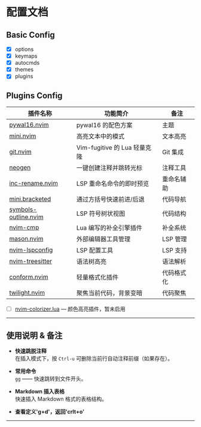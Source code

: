 # 配置文档

## Basic Config
- [x] options
- [x] keymaps
- [x] autocmds
- [x] themes
- [x] plugins

## Plugins Config

| 插件名称 | 功能简介 | 备注 |
| -------- | -------- | ---- |
| [pywal16.nvim](https://github.com/uZer/pywal16.nvim) | pywal16 的配色方案 | 主题 |
| [mini.nvim](https://github.com/echasnovski/mini.hipatterns) | 高亮文本中的模式 | 文本高亮 |
| [git.nvim](https://github.com/dinhhuy258/git.nvim) | Vim-fugitive 的 Lua 轻量克隆 | Git 集成 |
| [neogen](https://github.com/danymat/neogen) | 一键创建注释并跳转光标 | 注释工具 |
| [inc-rename.nvim](https://github.com/smjonas/inc-rename.nvim) | LSP 重命名命令的即时预览 | 重命名辅助 |
| [mini.bracketed](https://github.com/echasnovski/mini.bracketed) | 通过方括号快速前进/后退 | 代码导航 |
| [symbols-outline.nvim](https://github.com/simrat39/symbols-outline.nvim) | LSP 符号树状视图 | 代码结构 |
| [nvim-cmp](https://github.com/hrsh7th/nvim-cmp) | Lua 编写的补全引擎插件 | 补全系统 |
| [mason.nvim](https://github.com/williamboman/mason.nvim) | 外部编辑器工具管理 | LSP 管理 |
| [nvim-lspconfig](https://github.com/neovim/nvim-lspconfig) | LSP 配置工具 | LSP 支持 |
| [nvim-treesitter](https://github.com/nvim-treesitter/nvim-treesitter) | 语法树高亮 | 语法解析 |
| [conform.nvim](https://github.com/stevearc/conform.nvim) | 轻量格式化插件 | 代码格式化 |
| [twilight.nvim](https://github.com/folke/twilight.nvim) | 聚焦当前代码，背景变暗 | 代码聚焦 |

- [ ] [nvim-colorizer.lua](https://github.com/norcalli/nvim-colorizer.lua) — 颜色高亮插件，暂未启用

---

## 使用说明 & 备注

- **快速跳脱注释**  
  在插入模式下，按 `Ctrl-u` 可删除当前行自动注释前缀（如果存在）。

- **常用命令**  
  `gg` —— 快速跳转到文件开头。

- **Markdown 插入表格**  
  快速插入 Markdown 格式的表格结构。

- **查看定义'g+d'，返回'crlt+o'**
---
